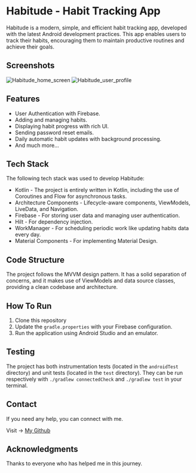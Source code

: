 # Habitude - Habit Tracking App

Habitude is a modern, simple, and efficient habit tracking app, developed with the latest Android development practices. This app enables users to track their habits, encouraging them to maintain productive routines and achieve their goals.

## Screenshots

![Habitude_home_screen](https://github.com/stporg/Habitude/assets/127300104/cb7cec71-3173-4490-be5b-2881e46d9284)
![Habitude_user_profile](https://github.com/stporg/Habitude/assets/127300104/cb900854-b044-4a17-ae5e-8a713efed73b)

## Features

* User Authentication with Firebase.
* Adding and managing habits.
* Displaying habit progress with rich UI.
* Sending password reset emails.
* Daily automatic habit updates with background processing.
* And much more...

## Tech Stack

The following tech stack was used to develop Habitude:

* Kotlin - The project is entirely written in Kotlin, including the use of Coroutines and Flow for asynchronous tasks.
* Architecture Components - Lifecycle-aware components, ViewModels, LiveData, and Navigation.
* Firebase - For storing user data and managing user authentication.
* Hilt - For dependency injection.
* WorkManager - For scheduling periodic work like updating habits data every day.
* Material Components - For implementing Material Design.

## Code Structure

The project follows the MVVM design pattern. It has a solid separation of concerns, and it makes use of ViewModels and data source classes, providing a clean codebase and architecture.

## How To Run

1. Clone this repository
2. Update the `gradle.properties` with your Firebase configuration.
3. Run the application using Android Studio and an emulator.

## Testing

The project has both instrumentation tests (located in the `androidTest` directory) and unit tests (located in the `test` directory). They can be run respectively with `./gradlew connectedCheck` and `./gradlew test` in your terminal.

## Contact 

If you need any help, you can connect with me.

Visit -> [My Github](https://github.com/stporg/)

## Acknowledgments

Thanks to everyone who has helped me in this journey.

